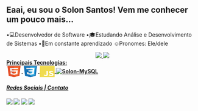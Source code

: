 ## Eaai, eu sou o Solon Santos! Vem me conhecer um pouco mais...

•💻Desenvolvedor de Software
•🎓Estudando Análise e Desenvolvimento de Sistemas
•🌱Em constante aprendizado
☺Pronomes: Ele/dele

<div align="center">
  <a href="https://github.com/solon-santos-dev">
  <img height="160em" src="https://github-readme-stats.vercel.app/api?username=solon-santos-dev&show_icons=true&theme=tokyonight&include_all_commits=true&count_private=true"/>
  <img height="160em" src="https://github-readme-stats.vercel.app/api/top-langs/?username=solon-santos-dev&layout=compact&langs_count=7&theme=tokyonight"/>
</div
<h3><strong>Principais Tecnologias:<strong<<h3>
<div style="display: inline_block">
  <img align="center" alt="Solon-HTML" height="30" width="40" src="https://raw.githubusercontent.com/devicons/devicon/master/icons/html5/html5-original.svg">
  <img align="center" alt="Solon-CSS" height="30" width="40" src="https://raw.githubusercontent.com/devicons/devicon/master/icons/css3/css3-original.svg">
  <img align="center" alt="Solon-Js" height="30" width="40" src="https://raw.githubusercontent.com/devicons/devicon/master/icons/javascript/javascript-plain.svg">
  <img align= "center" alt= "Solon-MySQL" height= "30" width= "40" src="https://cdn.jsdelivr.net/gh/devicons/devicon/icons/mysql/mysql-original.svg" />
  
  <br>
  <h5> <strong>Redes Sociais | Contato<strong><h5>
  
   <a href = "mailto:solon.devintern@gmail.com"><img src="https://img.shields.io/badge/-Gmail-%23333?style=for-the-badge&logo=gmail&logoColor=white" target="_blank"></a>
  <a href="https://www.linkedin.com/in/solon-santos-dev/" target="_blank"><img src="https://img.shields.io/badge/-LinkedIn-%230077B5?style=for-the-badge&logo=linkedin&logoColor=white" target="_blank"></a>
  <a href="https://www.instagram.com/_solonsantos/" target="_blank"><img src="https://img.shields.io/badge/-Instagram-%23E4405F?style=for-the-badge&logo=instagram&logoColor=white" target="_blank"></a>
  <a href="https://discord.gg/SjUQdxzcec" target="_blank"><img src="https://img.shields.io/badge/Discord-7289DA?style=for-the-badge&logo=discord&logoColor=white" target="_blank"></a>








